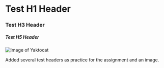 # Test H1 Header
### Test H3 Header
##### Test H5 Header

![Image of Yaktocat](https://octodex.github.com/images/yaktocat.png)

Added several test headers as practice for the assignment and an image.

